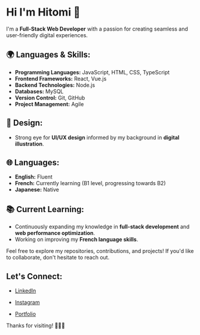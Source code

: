 # Hi I'm Hitomi 👋

I'm a **Full-Stack Web Developer** with a passion for creating seamless and user-friendly digital experiences.

## 🌍 Languages & Skills:
- **Programming Languages:** JavaScript, HTML, CSS, TypeScript
- **Frontend Frameworks:** React, Vue.js
- **Backend Technologies:** Node.js
- **Databases:** MySQL
- **Version Control:** Git, GitHub
- **Project Management:** Agile

## 🎨 Design:
- Strong eye for **UI/UX design** informed by my background in **digital illustration**.

## 🌐 Languages:
- **English:** Fluent
- **French:** Currently learning (B1 level, progressing towards B2)
- **Japanese:** Native

## 📚 Current Learning:
- Continuously expanding my knowledge in **full-stack development** and **web performance optimization**.
- Working on improving my **French language skills**.

Feel free to explore my repositories, contributions, and projects! If you'd like to collaborate, don't hesitate to reach out.

## Let's Connect:
- [LinkedIn](https://www.linkedin.com/in/hitomi-yamamoto/)
- [Instagram](https://www.instagram.com/hitomi_illustrations)

- [Portfolio](your-portfolio-url)

Thanks for visiting! 👨‍💻✨
